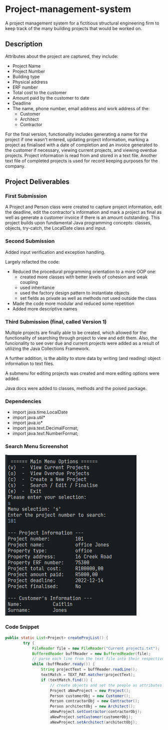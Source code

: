 # Project-management-system

A project management system for a fictitious structural engineering firm to keep track of the many building projects that would be worked on. 

## Description

Attributes about the project are captured, they include:
- Project Name
- Project Number
- Building type
- Physical address
- ERF number
- Total cost to the customer
- Amount paid by the customer to date
- Deadline
- The name, phone number, email address and work address of the:
	* Customer
	* Architect
	* Contractor
		
For the final version, functionality includes generating a name for the project if one wasn't entered, updating project information, marking a project as finialised with a date of completion and an invoice generated to the customer if necessary, viewing current projects, and viewing overdue projects. Project information is read from and stored in a text file. Another text file of completed projects is used for record keeping purposes for the company.

## Project Deliverables
### First Submission

A Project and Person class were created to capture project information, edit the deadline, edit the contractor's information and mark a project as final as well as generate a customer invoice if there is an amount outstanding. 
This project builds upon fundamental Java programming concepts: classes, objects, try-catch, the LocalDate class and input. 

### Second Submission

Added input verification and exception handling.

Largely refacted the code:
- Reduced the procedural programming orientation to a more OOP one:
	* created more classes with better levels of cohesion and weak coupling 
	* used inheritance  
	* used the factory design pattern to instantiate objects
	* set fields as private as well as methods not used outside the class
- Made the code more modular and reduced some repetition
- Added more descriptive names


### Third Submission (final, called Version 1)
Multiple projects are finally able to be created, which allowed for the functionality of searching through project to view and edit them. Also, the funcionality to see over due and current projects were added as a result of utilizing the Java Collections Framework.

A further addition, is the ability to store data by writing (and reading) object information to text files.

A submenu for editing projects was created and more editing options were added. 

Java docs were added to classes, methods and the poised package.


### Dependencies

* import java.time.LocalDate
* import java.util*
* import java.io*
* import java.text.DecimalFormat;
* import java.text.NumberFormat;


### Search Menu Screenshot
![Poised search menu](https://github.com/Nadia-JSch/Project-management-system/blob/master/Poised%20search%20menu.png)

### Code Snippet

``` java
public static List<Project> createProjList() {
		try {
			FileReader file = new FileReader("Current projects.txt");
			BufferedReader buffReader = new BufferedReader(file);
			// parse each line from the text file into their respective attributes
			while (buffReader.ready()) {
				String projectText = buffReader.readLine();
				textMatch = TEXT_PAT.matcher(projectText);
				if (textMatch.find()) {
					// create objects and set the people as attributes to the project
					Project aNewProject = new Project();
					Person customerObj = new Customer();
					Person contractorObj = new Contractor();
					Person architectObj = new Architect();
					aNewProject.setContractor(contractorObj);
					aNewProject.setCustomer(customerObj);
					aNewProject.setArchitect(architectObj);
```

